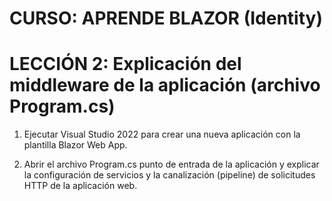 # CURSO: APRENDE BLAZOR (Identity)

# LECCIÓN 2: Explicación del middleware de la aplicación (archivo Program.cs)

1. Ejecutar Visual Studio 2022 para crear una nueva aplicación con la plantilla Blazor Web App.

2. Abrir el archivo Program.cs punto de entrada de la aplicación y explicar la configuración de servicios
   y la canalización (pipeline) de solicitudes HTTP de la aplicación web.
